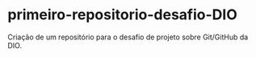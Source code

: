 # primeiro-repositorio-desafio-DIO
Criação de um repositório para o desafio de projeto sobre Git/GitHub da DIO.
